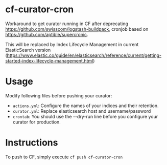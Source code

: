 # cf-curator-cron
Workaround to get curator running in CF after deprecating https://github.com/swisscom/logstash-buildpack, cronjob based on https://github.com/aptible/supercronic. 

This will be replaced by Index Lifecycle Management in current ElasticSearch version (https://www.elastic.co/guide/en/elasticsearch/reference/current/getting-started-index-lifecycle-management.html)

# Usage 

Modify following files before pushing your curator:

* `actions.yml`: Configure the names of your indices and their retention.
* `curator.yml`: Replace elasticsearch host and username/password
* `crontab`: You should use the --dry-run line before you configure your curator for production. 

# Instructions

To push to CF, simply execute `cf push cf-curator-cron`

